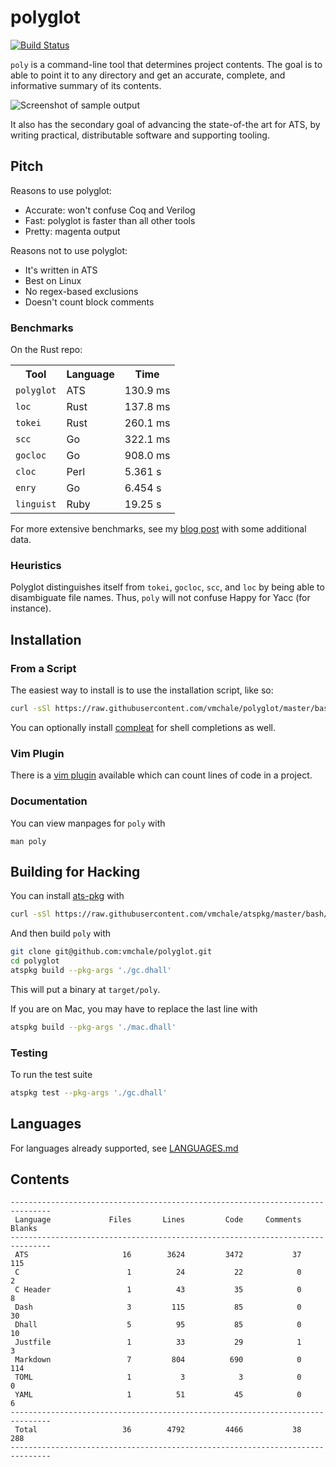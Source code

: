 # polyglot

[![Build Status](https://travis-ci.org/vmchale/polyglot.svg?branch=master)](https://travis-ci.org/vmchale/polyglot)

`poly` is a command-line tool that determines project contents.
The goal is to able to point it to any directory and get an accurate,
complete, and informative summary of its contents.

<img alt="Screenshot of sample output" src=https://github.com/vmchale/polyglot/raw/master/screenshot.png>

It also has the secondary goal of advancing the state-of-the art for ATS, by
writing practical, distributable software and supporting tooling.

## Pitch

Reasons to use polyglot:

  * Accurate: won't confuse Coq and Verilog
  * Fast: polyglot is faster than all other tools
  * Pretty: magenta output

Reasons not to use polyglot:

  * It's written in ATS
  * Best on Linux
  * No regex-based exclusions
  * Doesn't count block comments

### Benchmarks

On the Rust repo:

<table>
  <tr>
    <th>Tool</th>
    <th>Language</th>
    <th>Time</th>
  </tr>
  <tr>
    <td><code>polyglot</code></td>
    <td>ATS</td>
    <td>130.9 ms</td>
  </tr>
  <tr>
    <td><code>loc</code></td>
    <td>Rust</td>
    <td>137.8 ms</td>
  </tr>
  <tr>
    <td><code>tokei</code></td>
    <td>Rust</td>
    <td>260.1 ms</td>
  </tr>
  <tr>
    <td><code>scc</code></td>
    <td>Go</td>
    <td>322.1 ms</td>
  </tr>
  <tr>
    <td><code>gocloc</code></td>
    <td>Go</td>
    <td>908.0 ms</td>
  </tr>
  <tr>
    <td><code>cloc</code></td>
    <td>Perl</td>
    <td>5.361 s</td>
  </tr>
  <tr>
    <td><code>enry</code></td>
    <td>Go</td>
    <td>6.454 s</td>
  </tr>
  <tr>
    <td><code>linguist</code></td>
    <td>Ruby</td>
    <td>19.25 s</td>
  </tr>
</table>

For more extensive benchmarks, see my [blog post](http://blog.vmchale.com/article/polyglot-comparisons)
with some additional data.

### Heuristics

Polyglot distinguishes itself from `tokei`, `gocloc`, `scc`, and `loc` by being able to disambiguate file names.
Thus, `poly` will not confuse Happy for Yacc (for instance).

## Installation

### From a Script

The easiest way to install is to use the installation script, like so:

```bash
curl -sSl https://raw.githubusercontent.com/vmchale/polyglot/master/bash/install.sh | sh -s
```

You can optionally install [compleat](https://github.com/mbrubeck/compleat) for
shell completions as well.

### Vim Plugin

There is a [vim plugin](https://github.com/vmchale/polyglot-vim) available which
can count lines of code in a project.

### Documentation

You can view manpages for `poly` with

```
man poly
```

## Building for Hacking

You can install [ats-pkg](http://hackage.haskell.org/package/ats-pkg)
with

```bash
curl -sSl https://raw.githubusercontent.com/vmchale/atspkg/master/bash/install.sh | sh -s
```

And then build `poly` with

```bash
git clone git@github.com:vmchale/polyglot.git
cd polyglot
atspkg build --pkg-args './gc.dhall'
```

This will put a binary at `target/poly`.

If you are on Mac, you may have to replace the last line with

```bash
atspkg build --pkg-args './mac.dhall'
```

### Testing

To run the test suite

```bash
atspkg test --pkg-args './gc.dhall'
```

## Languages

For languages already supported, see
[LANGUAGES.md](https://github.com/vmchale/polyglot/blob/master/LANGUAGES.md)

## Contents

```
-------------------------------------------------------------------------------
 Language             Files       Lines         Code     Comments       Blanks
-------------------------------------------------------------------------------
 ATS                     16        3624         3472           37          115
 C                        1          24           22            0            2
 C Header                 1          43           35            0            8
 Dash                     3         115           85            0           30
 Dhall                    5          95           85            0           10
 Justfile                 1          33           29            1            3
 Markdown                 7         804          690            0          114
 TOML                     1           3            3            0            0
 YAML                     1          51           45            0            6
-------------------------------------------------------------------------------
 Total                   36        4792         4466           38          288
-------------------------------------------------------------------------------
```
